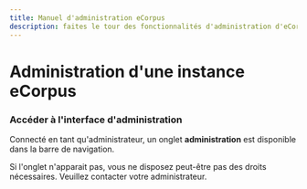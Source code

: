 ```yaml
---
title: Manuel d'administration eCorpus
description: faites le tour des fonctionnalités d'administration d'eCorpus
---
```


# Administration d'une instance eCorpus

### Accéder à l'interface d'administration

Connecté en tant qu'administrateur, un onglet <b>administration</b> est disponible dans la barre de navigation.

Si l'onglet n'apparait pas, vous ne disposez peut-être pas des droits nécessaires. Veuillez contacter votre administrateur.





